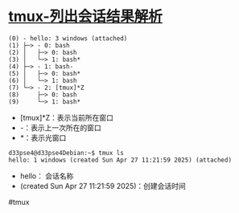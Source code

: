 # [tmux-列出会话结果解析](../index/tmux.md#tmux-列出会话结果解析)

```
(0) - hello: 3 windows (attached)
(1) ├─> - 0: bash
(2) │   ├─> 0: bash
(3) │   └─> 1: bash*
(4) ├─> - 1: bash-
(5) │   ├─> 0: bash*
(6) │   └─> 1: bash
(7) └─> - 2: [tmux]*Z
(8)     ├─> 0: bash
(9)     └─> 1: bash*
```


- [tmux]\*Z：表示当前所在窗口
- -：表示上一次所在的窗口
- *：表示光窗口

```
d33pse4@d33pse4Debian:~$ tmux ls
hello: 1 windows (created Sun Apr 27 11:21:59 2025) (attached)
```

- hello： 会话名称
-  (created Sun Apr 27 11:21:59 2025)：创建会话时间



#tmux